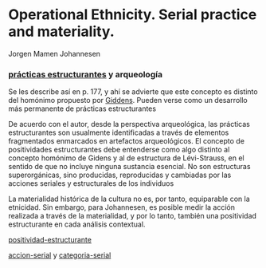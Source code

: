 # Operational Ethnicity. Serial practice and materiality.

Jorgen Mamen Johannesen

### [prácticas estructurantes](practica-estructurante.md) y arqueología

Se les describe así en p. 177, y ahí se advierte que este concepto es distinto del homónimo propuesto por [Giddens](Anthony-Giddens.md). Pueden verse como un desarrollo más permanente de prácticas estructurantes

De acuerdo con el autor, desde la perspectiva arqueológica, las prácticas estructurantes son usualmente identificadas a través de elementos fragmentados enmarcados en artefactos arqueológicos. El concepto de positividades estructurantes debe entenderse como algo distinto al concepto homónimo de Gidens y al de estructura de Lévi-Strauss, en el sentido de que no incluye ninguna sustancia esencial. No son estructuras superorgánicas, sino producidas, reproducidas y cambiadas por las acciones seriales y estructurales de los individuos

La materialidad histórica de la cultura no es, por tanto, equiparable con la etnicidad. Sin embargo, para Johannesen, es posible medir la acción realizada a través de la materialidad, y por lo tanto, también una positividad estructurante en cada análisis contextual.

[positividad-estructurante](positividad-estructurante.md)

[accion-serial](accion-serial.md) y [categoria-serial](categoria-serial.md)
